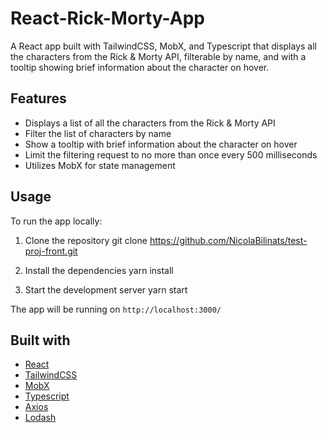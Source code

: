 # React-Rick-Morty-App

A React app built with TailwindCSS, MobX, and Typescript that displays all the characters from the Rick & Morty API, filterable by name, and with a tooltip showing brief information about the character on hover.

## Features
- Displays a list of all the characters from the Rick & Morty API
- Filter the list of characters by name
- Show a tooltip with brief information about the character on hover
- Limit the filtering request to no more than once every 500 milliseconds
- Utilizes MobX for state management

## Usage

To run the app locally:

1. Clone the repository
   git clone https://github.com/NicolaBilinats/test-proj-front.git

2. Install the dependencies
   yarn install

3. Start the development server
   yarn start

The app will be running on `http://localhost:3000/`

## Built with
- [React](https://reactjs.org)
- [TailwindCSS](https://tailwindcss.com)
- [MobX](https://mobx.js.org)
- [Typescript](https://www.typescriptlang.org)
- [Axios](https://github.com/axios/axios)
- [Lodash](https://lodash.com)

